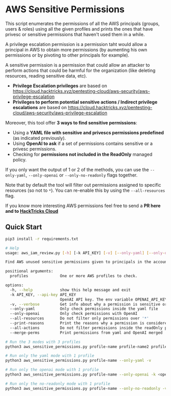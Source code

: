 # AWS Sensitive Permissions

This script enumerates the permissions of all the AWS principals (groups, users & roles) using all the given profiles and prints the ones that have privesc or sensitive permissions that haven't used them in a while.

A privilege escalation permission is a permission taht would allow a principal in AWS to obtain more permissions (by aumenting his own permissions or by pivoting to other principals for example).

A sensitive permission is a permission that could allow an attacker to perform actions that could be harmful for the organization (like deleting resources, reading sensitive data, etc).

- **Privilege Escalation privileges** are based on https://cloud.hacktricks.xyz/pentesting-cloud/aws-security/aws-privilege-escalation
- **Privileges to perform potential sensitive actions / Indirect privilege escalations** are based on https://cloud.hacktricks.xyz/pentesting-cloud/aws-security/aws-privilege-escalation

Moreover, this tool offer **3 ways to find sensitive permissions**:
- Using a **YAML file with sensitive and privescs permissions predefined** (as indicated previously).
- Using **OpenAI to ask** if a set of permissions contains sensitive or a privesc permissions.
- Checking for **permissions not included in the ReadOnly** managed policy.

If you only want the output of 1 or 2 of the methods, you can use the `--only-yaml`, `--only-openai` or `--only-no-readonly` flags together.

Note that by default the tool will filter out permissions assigned to specific resources (so not to `*`). You can re-enable this by using the `--all-resources` flag.


If you know more interesting AWS permissions feel free to send a **PR here and to [HackTricks Cloud](https://github.com/carlospolop/hacktricks-cloud)**

## Quick Start

```bash
pip3 install -r requirements.txt

# Help
usage: aws_iam_review.py [-h] [-k API_KEY] [-v] [--only-yaml] [--only-openai] [--only-no-readonly] [--all-resources] [--print-reasons] [--all-actions] [--merge-perms] profiles [profiles ...]

Find AWS unused sensitive permissions given to principals in the accounts of the specified profiles.

positional arguments:
  profiles              One or more AWS profiles to check.

options:
  -h, --help            show this help message and exit
  -k API_KEY, --api-key API_KEY
                        OpenAI API key. The env variable OPENAI_API_KEY can also be used.
  -v, --verbose         Get info about why a permission is sensitive or useful for privilege escalation.
  --only-yaml           Only check permissions inside the yaml file
  --only-openai         Only check permissions with OpenAI
  --all-resources       Do not filter only permissions over '*'
  --print-reasons       Print the reasons why a permission is considered sensitive or useful for privilege escalation.
  --all-actions         Do not filter permissions inside the readOnly policy
  --merge-perms         Print permissions from yaml and OpenAI merged

# Run the 3 modes with 3 profiles
python3 aws_sensitive_permissions.py profile-name profile-name2 profile-name3 -k <openai_api_key> -v

# Run only the yaml mode with 1 profile
python3 aws_sensitive_permissions.py profile-name --only-yaml -v

# Run only the openai mode with 1 profile
python3 aws_sensitive_permissions.py profile-name --only-openai -k <openai_api_key> -v

# Run only the no-readonly mode with 1 profile
python3 aws_sensitive_permissions.py profile-name --only-no-readonly -v
```
